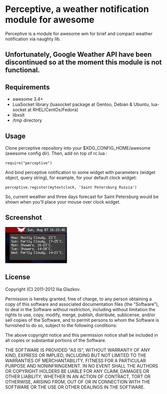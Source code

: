 Perceptive, a weather notification module for awesome
================================

Perceptive is a module for awesome wm for brief and compact
weather notification via naughty lib.

Unfortunately, Google Weather API have been discontinued so at the moment this module is not functional.
---

Requirements
------------
- awesome 3.4+
- LuaSocket library (luasocket package at Gentoo, Debian & Ubuntu, lua-socket at RHEL/CentOs/Fedora)
- libxslt
- /tmp directory

Usage
-----
Clone perceptive repository into your $XDG_CONFIG_HOME/awesome (awesome config dir).
Then, add on top of rc.lua :

    require("perceptive")

And bind perceptive notification to some widget with parameters (widget object, query string), for example, for your default clock widget:

    perceptive.register(mytextclock, 'Saint Petersburg Russia')

So, current weather and three days forecast for Saint Petersburg would be shown when you'll place your mouse over clock widget.

Screenshot
-----
![Screenshot][1]

[1]: http://github.com/ioga/perceptive/raw/master/screenshot.png

License
-----
Copyright (C) 2011-2012 Ilia Glazkov.

Permission is hereby granted, free of charge, to any person obtaining a copy of this software and associated documentation files (the "Software"), to deal in the Software without restriction, including without limitation the rights to use, copy, modify, merge, publish, distribute, sublicense, and/or sell copies of the Software, and to permit persons to whom the Software is furnished to do so, subject to the following conditions:

The above copyright notice and this permission notice shall be included in all copies or substantial portions of the Software.

THE SOFTWARE IS PROVIDED "AS IS", WITHOUT WARRANTY OF ANY KIND, EXPRESS OR IMPLIED, INCLUDING BUT NOT LIMITED TO THE WARRANTIES OF MERCHANTABILITY, FITNESS FOR A PARTICULAR PURPOSE AND NONINFRINGEMENT. IN NO EVENT SHALL THE AUTHORS OR COPYRIGHT HOLDERS BE LIABLE FOR ANY CLAIM, DAMAGES OR OTHER LIABILITY, WHETHER IN AN ACTION OF CONTRACT, TORT OR OTHERWISE, ARISING FROM, OUT OF OR IN CONNECTION WITH THE SOFTWARE OR THE USE OR OTHER DEALINGS IN THE SOFTWARE.